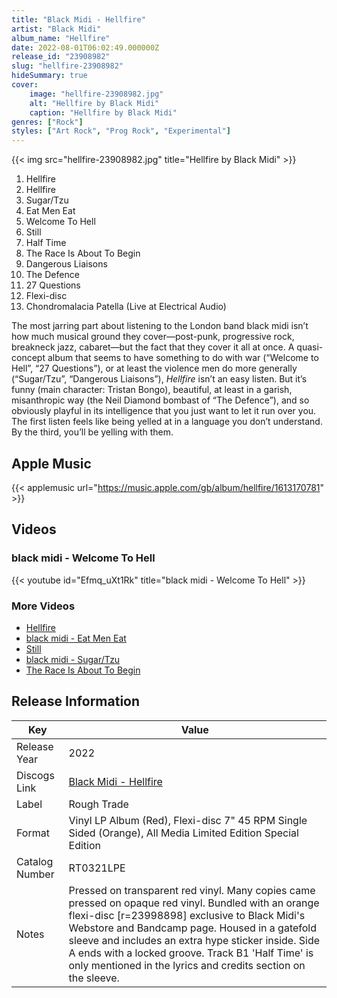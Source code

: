 ```yaml
---
title: "Black Midi - Hellfire"
artist: "Black Midi"
album_name: "Hellfire"
date: 2022-08-01T06:02:49.000000Z
release_id: "23908982"
slug: "hellfire-23908982"
hideSummary: true
cover:
    image: "hellfire-23908982.jpg"
    alt: "Hellfire by Black Midi"
    caption: "Hellfire by Black Midi"
genres: ["Rock"]
styles: ["Art Rock", "Prog Rock", "Experimental"]
---
```


{{< img src="hellfire-23908982.jpg" title="Hellfire by Black Midi" >}}

<!-- section break -->

1. Hellfire
2. Hellfire
3. Sugar/Tzu
4. Eat Men Eat
5. Welcome To Hell
6. Still
7. Half Time
8. The Race Is About To Begin
9. Dangerous Liaisons
10. The Defence
11. 27 Questions
12. Flexi-disc
13. Chondromalacia Patella (Live at Electrical Audio)

<!-- section break -->


The most jarring part about listening to the London band black midi isn’t how much musical ground they cover—post-punk, progressive rock, breakneck jazz, cabaret—but the fact that they cover it all at once. A quasi-concept album that seems to have something to do with war (“Welcome to Hell”, “27 Questions”), or at least the violence men do more generally (“Sugar/Tzu”, “Dangerous Liaisons”), <i>Hellfire</i> isn’t an easy listen. But it’s funny (main character: Tristan Bongo), beautiful, at least in a garish, misanthropic way (the Neil Diamond bombast of “The Defence”), and so obviously playful in its intelligence that you just want to let it run over you. The first listen feels like being yelled at in a language you don’t understand. By the third, you’ll be yelling with them.



## Apple Music
{{< applemusic url="https://music.apple.com/gb/album/hellfire/1613170781" >}}





## Videos
### black midi - Welcome To Hell
{{< youtube id="Efmq_uXt1Rk" title="black midi - Welcome To Hell" >}}<br>

### More Videos

- [Hellfire](https://www.youtube.com/watch?v=QfAOFyhfZJU)
- [black midi - Eat Men Eat](https://www.youtube.com/watch?v=dflSgJG4g3M)
- [Still](https://www.youtube.com/watch?v=q8K3uVcv8EM)
- [black midi - Sugar/Tzu](https://www.youtube.com/watch?v=8D3TrpQ_nFo)
- [The Race Is About To Begin](https://www.youtube.com/watch?v=k2nNWpK5SQA)


## Release Information
|  Key           | Value                                                |
| ---------------| ---------------------------------------------------- |
| Release Year   | 2022                                   |
| Discogs Link   | [Black Midi - Hellfire](https://www.discogs.com/release/23908982-Black-Midi-Hellfire) |
| Label          | Rough Trade |
| Format         | Vinyl LP Album (Red), Flexi-disc 7" 45 RPM Single Sided (Orange), All Media Limited Edition Special Edition |
| Catalog Number | RT0321LPE |
| Notes | Pressed on transparent red vinyl. Many copies came pressed on opaque red vinyl.  Bundled with an orange flexi-disc [r=23998898] exclusive to Black Midi's Webstore and Bandcamp page. Housed in a gatefold sleeve and includes an extra hype sticker inside. Side A ends with a locked groove. Track B1 'Half Time' is only mentioned in the lyrics and credits section on the sleeve. |